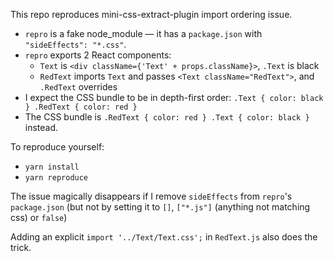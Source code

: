 This repo reproduces mini-css-extract-plugin import ordering issue.

- `repro` is a fake node_module — it has a `package.json` with `"sideEffects": "*.css"`.
- `repro` exports 2 React components:
    - `Text` is `<div className={'Text' + props.className}>`, `.Text` is black
    - `RedText` imports `Text` and passes `<Text className="RedText">`, and `.RedText` overrides
- I expect the CSS bundle to be in depth-first order: `.Text { color: black } .RedText { color: red }`
- The CSS bundle is `.RedText { color: red } .Text { color: black }` instead.

To reproduce yourself:

- `yarn install`
- `yarn reproduce`

The issue magically disappears if I remove `sideEffects` from `repro`'s `package.json` (but not by setting it to `[]`, `["*.js"]` (anything not matching css) or `false`)

Adding an explicit `import '../Text/Text.css';` in `RedText.js` also does the trick.
